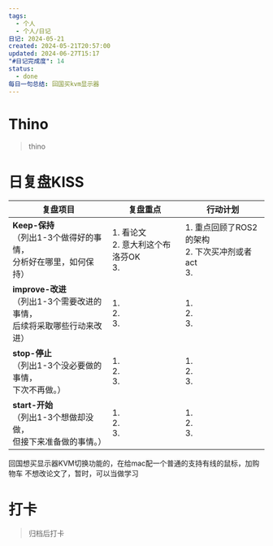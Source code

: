 ```yaml
---
tags:
  - 个人
  - 个人/日记
日记: 2024-05-21
created: 2024-05-21T20:57:00
updated: 2024-06-27T15:17
"#日记完成度": 14
status:
  - done
每日一句总结: 回国买kvm显示器
---
```


# Thino
> thino

# 日复盘KISS
| **复盘项目**                                             | **复盘重点**                       | **行动计划**                                 |
| ---------------------------------------------------- | ------------------------------ | ---------------------------------------- |
| **Keep-保持**<br>（列出1-3个做得好的事情，<br>   分析好在哪里，如何保持）     | 1.  看论文<br>2. 意大利这个布洛芬OK<br>3. | 1.  重点回顾了ROS2的架构<br>2. 下次买冲剂或者act <br>3. |
| **improve-改进**<br>（列出1-3个需要改进的事情，<br>  后续将采取哪些行动来改进） | 1.  <br>2. <br>3.              | 1.  <br>2. <br>3.                        |
| **stop-停止**<br>（列出1-3个没必要做的事情，<br>下次不再做。）            | 1.  <br>2. <br>3.              | 1.  <br>2. <br>3.                        |
| **start-开始**<br>（列出1-3个想做却没做，<br>但接下来准备做的事情。）        | 1.  <br>2. <br>3.              | 1.  <br>2. <br>3.                        |
回国想买显示器KVM切换功能的，在给mac配一个普通的支持有线的鼠标，加购物车
不想改论文了，暂时，可以当做学习

# 打卡
> 归档后打卡



